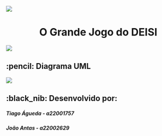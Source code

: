 ![](https://raw.githubusercontent.com/tiagoagueda240/Projeto-LP2-a22001757-a22002629/master/readme/lusofona-logo.png?token=AS37C3SZFGQY76J63UE4XFLBRQVAQ")
<h1 align="center"> O Grande Jogo do DEISI </h1>

![](https://raw.githubusercontent.com/tiagoagueda240/Projeto-LP2-a22001757-a22002629/master/readme/rainbow.png?token=AS37C3SZFGQY76J63UE4XFLBRQVAQ)
<h2 id="about-the-project"> :pencil: Diagrama UML</h2>


![](https://raw.githubusercontent.com/tiagoagueda240/Projeto-LP2-a22001757-a22002629/master/readme/rainbow.png?token=AS37C3SZFGQY76J63UE4XFLBRQVAQ)
<h2 id="about-the-project"> :black_nib: Desenvolvido por:</h2>
<h5>Tiago Águeda - a22001757</h5>
<h5>João Antas - a22002629</h5>
